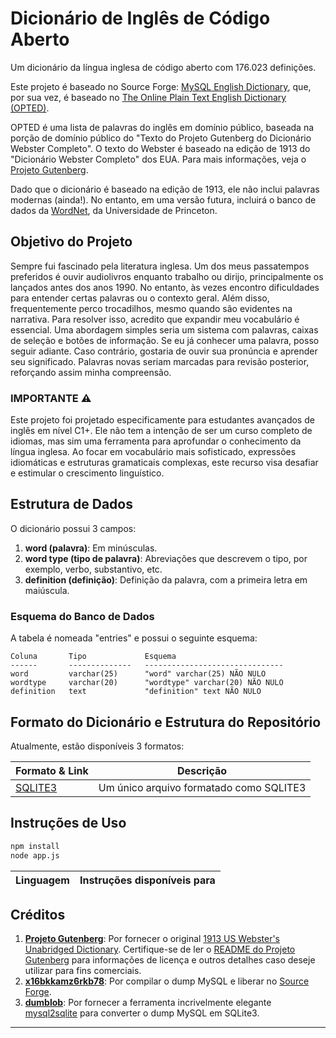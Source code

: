 # Dicionário de Inglês de Código Aberto

Um dicionário da língua inglesa de código aberto com 176.023 definições.

Este projeto é baseado no Source Forge: [MySQL English Dictionary](https://sourceforge.net/projects/mysqlenglishdictionary/), que, por sua vez, é baseado no [The Online Plain Text English Dictionary (OPTED)](http://www.mso.anu.edu.au/~ralph/OPTED/).

OPTED é uma lista de palavras do inglês em domínio público, baseada na porção de domínio público do "Texto do Projeto Gutenberg do Dicionário Webster Completo". O texto do Webster é baseado na edição de 1913 do "Dicionário Webster Completo" dos EUA. Para mais informações, veja o [Projeto Gutenberg](https://www.gutenberg.org/).

Dado que o dicionário é baseado na edição de 1913, ele não inclui palavras modernas (ainda!). No entanto, em uma versão futura, incluirá o banco de dados da [WordNet](https://wordnet.princeton.edu/download/current-version), da Universidade de Princeton.

## Objetivo do Projeto

Sempre fui fascinado pela literatura inglesa. Um dos meus passatempos preferidos é ouvir audiolivros enquanto trabalho ou dirijo, principalmente os lançados antes dos anos 1990. No entanto, às vezes encontro dificuldades para entender certas palavras ou o contexto geral. Além disso, frequentemente perco trocadilhos, mesmo quando são evidentes na narrativa. Para resolver isso, acredito que expandir meu vocabulário é essencial. Uma abordagem simples seria um sistema com palavras, caixas de seleção e botões de informação. Se eu já conhecer uma palavra, posso seguir adiante. Caso contrário, gostaria de ouvir sua pronúncia e aprender seu significado. Palavras novas seriam marcadas para revisão posterior, reforçando assim minha compreensão.

### IMPORTANTE ⚠️

Este projeto foi projetado especificamente para estudantes avançados de inglês em nível C1+. Ele não tem a intenção de ser um curso completo de idiomas, mas sim uma ferramenta para aprofundar o conhecimento da língua inglesa. Ao focar em vocabulário mais sofisticado, expressões idiomáticas e estruturas gramaticais complexas, este recurso visa desafiar e estimular o crescimento linguístico.

## Estrutura de Dados

O dicionário possui 3 campos:

1. **word (palavra)**: Em minúsculas.
2. **word type (tipo de palavra)**: Abreviações que descrevem o tipo, por exemplo, verbo, substantivo, etc.
3. **definition (definição)**: Definição da palavra, com a primeira letra em maiúscula.

### Esquema do Banco de Dados

A tabela é nomeada "entries" e possui o seguinte esquema:

```sqlite
Coluna       Tipo             Esquema
------       --------------   -------------------------------
word         varchar(25)      "word" varchar(25) NÃO NULO
wordtype     varchar(20)      "wordtype" varchar(20) NÃO NULO
definition   text             "definition" text NÃO NULO
```

## Formato do Dicionário e Estrutura do Repositório

Atualmente, estão disponíveis 3 formatos:

| Formato & Link                                               | Descrição                                                    |
| ------------------------------------------------------------ | ------------------------------------------------------------ |
| [SQLITE3](https://github.com/UberPython/English-Dictionary-Open-Source/tree/main/sqlite3) | Um único arquivo formatado como SQLITE3                      |

## Instruções de Uso

```bash
npm install
node app.js
```

| Linguagem                                                    | Instruções disponíveis para                                  |
| ------------------------------------------------------------ | ------------------------------------------------------------ |

## Créditos

1. **[Projeto Gutenberg](https://www.gutenberg.org/)**: Por fornecer o original [1913 US Webster's Unabridged Dictionary](https://www.gutenberg.org/ebooks/29765). Certifique-se de ler o [README do Projeto Gutenberg](https://www.gutenberg.org/files/29765/29765-ReadMe.txt) para informações de licença e outros detalhes caso deseje utilizar para fins comerciais.
2. **[x16bkkamz6rkb78](https://sourceforge.net/u/x16bkkamz6rkb78/profile/)**: Por compilar o dump MySQL e liberar no [Source Forge](https://sourceforge.net/projects/mysqlenglishdictionary/).
3. **[dumblob](https://github.com/dumblob)**: Por fornecer a ferramenta incrivelmente elegante [mysql2sqlite](https://github.com/dumblob/mysql2sqlite) para converter o dump MySQL em SQLite3.

---
